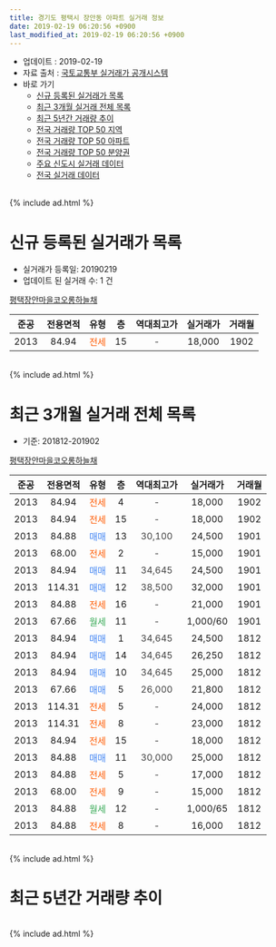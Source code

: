 ```yaml
---
title: 경기도 평택시 장안동 아파트 실거래 정보
date: 2019-02-19 06:20:56 +0900
last_modified_at: 2019-02-19 06:20:56 +0900
---
```


* 업데이트 : 2019-02-19
* 자료 출처 : [국토교통부 실거래가 공개시스템](http://rt.molit.go.kr)
* 바로 가기
    * [신규 등록된 실거래가 목록](#신규-등록된-실거래가-목록)
    * [최근 3개월 실거래 전체 목록](#최근-3개월-실거래-전체-목록)
    * [최근 5년간 거래량 추이](#최근-5년간-거래량-추이)
    * [전국 거래량 TOP 50 지역](https://ayogom.github.io/apt-trade-info/최근-3개월-전국에서-가장-거래가-많이-발생한-지역)
    * [전국 거래량 TOP 50 아파트](https://ayogom.github.io/apt-trade-info/최근-3개월-전국에서-가장-거래가-많이-발생한-아파트)
    * [전국 거래량 TOP 50 분양권](https://ayogom.github.io/apt-trade-info/최근-3개월-전국에서-가장-거래가-많이-발생한-분양권)
    * [주요 신도시 실거래 데이터](https://ayogom.github.io/apt-trade-info/주요-신도시)
    * [전국 실거래 데이터](https://ayogom.github.io/apt-trade-info/전국)
<br>
{% include ad.html %}
<br>

# 신규 등록된 실거래가 목록
* 실거래가 등록일: 20190219
* 업데이트 된 실거래 수: 1 건


[평택장안마을코오롱하늘채](https://search.naver.com/search.naver?query=%EA%B2%BD%EA%B8%B0%EB%8F%84+%ED%8F%89%ED%83%9D%EC%8B%9C+%EC%9E%A5%EC%95%88%EB%8F%99+%ED%8F%89%ED%83%9D%EC%9E%A5%EC%95%88%EB%A7%88%EC%9D%84%EC%BD%94%EC%98%A4%EB%A1%B1%ED%95%98%EB%8A%98%EC%B1%84)

|준공|전용면적|유형|층|역대최고가|실거래가|거래월|
|:---:|:---:|:---:|:---:|:---:|:---:|:---:|
|2013|84.94|<span style="color:#ff5a00">전세</span>|15|<span style="color:#444444">-</span>|18,000|1902|


<br>
{% include ad.html %}
<br>

# 최근 3개월 실거래 전체 목록
* 기준: 201812-201902


[평택장안마을코오롱하늘채](https://search.naver.com/search.naver?query=%EA%B2%BD%EA%B8%B0%EB%8F%84+%ED%8F%89%ED%83%9D%EC%8B%9C+%EC%9E%A5%EC%95%88%EB%8F%99+%ED%8F%89%ED%83%9D%EC%9E%A5%EC%95%88%EB%A7%88%EC%9D%84%EC%BD%94%EC%98%A4%EB%A1%B1%ED%95%98%EB%8A%98%EC%B1%84)

|준공|전용면적|유형|층|역대최고가|실거래가|거래월|
|:---:|:---:|:---:|:---:|:---:|:---:|:---:|
|2013|84.94|<span style="color:#ff5a00">전세</span>|4|<span style="color:#444444">-</span>|18,000|1902|
|2013|84.94|<span style="color:#ff5a00">전세</span>|15|<span style="color:#444444">-</span>|18,000|1902|
|2013|84.88|<span style="color:#4285f3">매매</span>|13|<span style="color:#444444">30,100</span>|24,500|1901|
|2013|68.00|<span style="color:#ff5a00">전세</span>|2|<span style="color:#444444">-</span>|15,000|1901|
|2013|84.94|<span style="color:#4285f3">매매</span>|11|<span style="color:#444444">34,645</span>|24,500|1901|
|2013|114.31|<span style="color:#4285f3">매매</span>|12|<span style="color:#444444">38,500</span>|32,000|1901|
|2013|84.88|<span style="color:#ff5a00">전세</span>|16|<span style="color:#444444">-</span>|21,000|1901|
|2013|67.66|<span style="color:#34a853">월세</span>|11|<span style="color:#444444">-</span>|1,000/60|1901|
|2013|84.94|<span style="color:#4285f3">매매</span>|1|<span style="color:#444444">34,645</span>|24,500|1812|
|2013|84.94|<span style="color:#4285f3">매매</span>|14|<span style="color:#444444">34,645</span>|26,250|1812|
|2013|84.94|<span style="color:#4285f3">매매</span>|10|<span style="color:#444444">34,645</span>|25,000|1812|
|2013|67.66|<span style="color:#4285f3">매매</span>|5|<span style="color:#444444">26,000</span>|21,800|1812|
|2013|114.31|<span style="color:#ff5a00">전세</span>|5|<span style="color:#444444">-</span>|24,000|1812|
|2013|114.31|<span style="color:#ff5a00">전세</span>|8|<span style="color:#444444">-</span>|23,000|1812|
|2013|84.94|<span style="color:#ff5a00">전세</span>|15|<span style="color:#444444">-</span>|18,000|1812|
|2013|84.88|<span style="color:#4285f3">매매</span>|11|<span style="color:#444444">30,000</span>|25,000|1812|
|2013|84.88|<span style="color:#ff5a00">전세</span>|5|<span style="color:#444444">-</span>|17,000|1812|
|2013|68.00|<span style="color:#ff5a00">전세</span>|9|<span style="color:#444444">-</span>|15,000|1812|
|2013|84.88|<span style="color:#34a853">월세</span>|12|<span style="color:#444444">-</span>|1,000/65|1812|
|2013|84.88|<span style="color:#ff5a00">전세</span>|8|<span style="color:#444444">-</span>|16,000|1812|


<br>
{% include ad.html %}
<br>

# 최근 5년간 거래량 추이


<div style="width:100%;">
    <canvas id="deal_progress" height="200"></canvas>
</div>

<script>
new Chart(document.getElementById("deal_progress"), {
    type: 'line',
    data: {
        labels: ['201402','201403','201404','201405','201406','201407','201408','201409','201410','201411','201412','201501','201502','201503','201504','201505','201506','201507','201508','201509','201510','201511','201512','201601','201602','201603','201604','201605','201606','201607','201608','201609','201610','201611','201612','201701','201702','201703','201704','201705','201706','201707','201708','201709','201710','201711','201712','201801','201802','201803','201804','201805','201806','201807','201808','201809','201810','201811','201812','201901','201902'],
        datasets: [{
            label: '매매',
            pointRadius: 1,
            data: [14, 6, 8, 3, 6, 5, 6, 7, 6, 6, 4, 5, 7, 9, 16, 9, 13, 11, 9, 6, 13, 8, 9, 4, 5, 4, 13, 9, 7, 10, 9, 10, 6, 2, 8, 2, 7, 3, 12, 8, 9, 3, 8, 6, 3, 2, 3, 4, 3, 4, 4, 2, 3, 5, 6, 2, 11, 5, 5, 3, 0],
            borderColor: "rgba(255, 201, 14, 1)",
            backgroundColor: "rgba(255, 201, 14, 0.5)",
            fill: false,
            lineTension: 0
        },{
            label: '전월세',
            pointRadius: 1,
            data: [15, 6, 6, 6, 5, 3, 5, 2, 2, 6, 9, 4, 7, 8, 13, 18, 17, 14, 11, 10, 9, 6, 14, 7, 8, 4, 11, 9, 5, 7, 7, 7, 3, 6, 5, 9, 6, 12, 11, 11, 10, 6, 4, 3, 7, 5, 5, 10, 9, 8, 6, 4, 6, 5, 7, 7, 8, 7, 7, 3, 2],
            borderColor: "rgba(0, 141, 185, 1)",
            backgroundColor: "rgba(0, 141, 185, 0.5)",
            fill: false,
            lineTension: 0
        }
        ]
    },
    options: {
        responsive: true,
        title: {
            display: false
        },
        tooltips: {
            mode: 'index',
            intersect: false
        },
        hover: {
            mode: 'nearest',
            intersect: true
        },
        scales: {
            xAxes: [{
                display: true,
                scaleLabel: {
                    display: true,
                    labelString: '년/월'
                }
            }],
            yAxes: [{
                display: true,
                ticks: {
                    suggestedMin: 0,
                },
                scaleLabel: {
                    display: true,
                    labelString: '실거래 수'
                }
            }]
        }
    }
});

</script>


<br>
{% include ad.html %}
<br>

